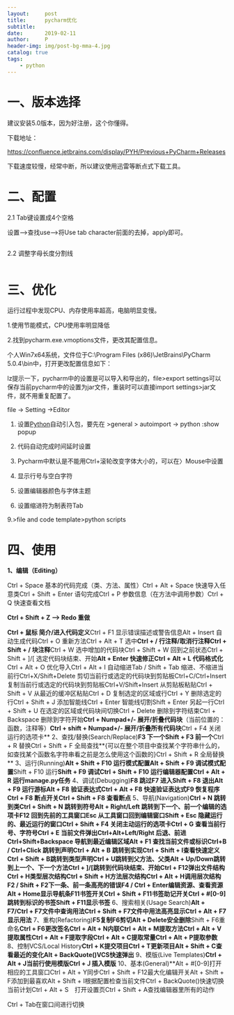 ```yaml
---
layout:     post
title:      pycharm优化
subtitle:   
date:       2019-02-11
author:     P
header-img: img/post-bg-mma-4.jpg
catalog: true
tags:
    - python
---
```

# 一、版本选择

建议安装5.0版本，因为好注册，这个你懂得。

下载地址：

https://confluence.jetbrains.com/display/PYH/Previous+PyCharm+Releases

下载速度较慢，经常中断，所以建议使用迅雷等断点式下载工具。

# 二、配置

2.1 Tab键设置成4个空格

设置-->查找use-->将Use tab character前面的去掉，apply即可。

<img src="https://images2015.cnblogs.com/blog/793034/201611/793034-20161114142812029-1083365006.png" alt="" />

2.2 调整字母长度分割线

<img src="https://images2015.cnblogs.com/blog/793034/201611/793034-20161114150343342-1176222045.png" alt="" />

# 三、优化

运行过程中发现CPU、内存使用率超高，电脑明显变慢。

1.使用节能模式，CPU使用率明显降低

2.找到pycharm.exe.vmoptions文件，更改其配置信息。

个人Win7x64系统，文件位于C:\Program Files (x86)\JetBrains\PyCharm 5.0.4\bin中，打开更改配置信息如下：

lz提示一下，pycharm中的设置是可以导入和导出的，file>export settings可以保存当前pycharm中的设置为jar文件，重装时可以直接import settings>jar文件，就不用重复配置了。

file -> Setting ->Editor

1. 设置[Python](http://lib.csdn.net/base/python)自动引入包，要先在 >general > autoimport -> python :show popup

2. 代码自动完成时间延时设置

3. Pycharm中默认是不能用Ctrl+滚轮改变字体大小的，可以在〉Mouse中设置

4. 显示行号与空白字符

5. 设置编辑器颜色与字体主题

6. 设置缩进符为制表符Tab

9.>file and code template>python scripts

# 四、使用

**1、编辑（Editing）**

Ctrl + Space    基本的代码完成（类、方法、属性）Ctrl + Alt + Space  快速导入任意类Ctrl + Shift + Enter    语句完成Ctrl + P    参数信息（在方法中调用参数）Ctrl + Q    快速查看文档

**Ctrl + Shift + Z --> Redo 重做**


**Ctrl + 鼠标    简介/进入代码定义**Ctrl + F1    显示错误描述或警告信息Alt + Insert    自动生成代码Ctrl + O    重新方法Ctrl + Alt + T    选中**Ctrl + /    行注释/取消行注释Ctrl + Shift + /    块注释**Ctrl + W    选中增加的代码块Ctrl + Shift + W    回到之前状态Ctrl + Shift + ]/[     选定代码块结束、开始**Alt + Enter    快速修正Ctrl + Alt + L     代码格式化**Ctrl + Alt + O    优化导入Ctrl + Alt + I    自动缩进Tab / Shift + Tab  缩进、不缩进当前行Ctrl+X/Shift+Delete    剪切当前行或选定的代码块到剪贴板Ctrl+C/Ctrl+Insert    复制当前行或选定的代码块到剪贴板Ctrl+V/Shift+Insert    从剪贴板粘贴Ctrl + Shift + V    从最近的缓冲区粘贴Ctrl + D  复制选定的区域或行Ctrl + Y    删除选定的行Ctrl + Shift + J  添加智能线Ctrl + Enter   智能线切割Shift + Enter    另起一行Ctrl + Shift + U  在选定的区域或代码块间切换Ctrl + Delete   删除到字符结束Ctrl + Backspace   删除到字符开始**Ctrl + Numpad+/-   展开/折叠代码块**（当前位置的：函数，注释等）**Ctrl + shift + Numpad+/-   展开/折叠所有代码块**Ctrl + F4   关闭运行的选项卡** 2、查找/替换(Search/Replace)**F3   下一个Shift + F3   前一个**Ctrl + R   替换Ctrl + Shift + F   全局查找**{可以在整个项目中查找某个字符串什么的，如查找某个函数名字符串看之前是怎么使用这个函数的}Ctrl + Shift + R   全局替换** 3、运行(Running)**Alt + Shift + F10   运行模式配置Alt + Shift + F9    调试模式配置**Shift + F10    运行**Shift + F9   调试Ctrl + Shift + F10   运行编辑器配置Ctrl + Alt + R   运行manage.py任务** 4、调试(Debugging)**F8   跳过F7   进入Shift + F8   退出Alt + F9    运行游标Alt + F8    验证表达式Ctrl + Alt + F8   快速验证表达式F9    恢复程序Ctrl + F8   断点开关Ctrl + Shift + F8   查看断点** 5、导航(Navigation)**Ctrl + N    跳转到类Ctrl + Shift + N    跳转到符号Alt + Right/Left    跳转到下一个、前一个编辑的选项卡F12    回到先前的工具窗口Esc    从工具窗口回到编辑窗口Shift + Esc   隐藏运行的、最近运行的窗口Ctrl + Shift + F4   关闭主动运行的选项卡Ctrl + G    查看当前行号、字符号Ctrl + E   当前文件弹出Ctrl+Alt+Left/Right   后退、前进Ctrl+Shift+Backspace    导航到最近编辑区域Alt + F1   查找当前文件或标识Ctrl+B / Ctrl+Click    跳转到声明Ctrl + Alt + B    跳转到实现Ctrl + Shift + I查看快速定义Ctrl + Shift + B跳转到类型声明Ctrl + U跳转到父方法、父类Alt + Up/Down跳转到上一个、下一个方法Ctrl + ]/[跳转到代码块结束、开始Ctrl + F12弹出文件结构Ctrl + H类型层次结构Ctrl + Shift + H方法层次结构Ctrl + Alt + H调用层次结构F2 / Shift + F2下一条、前一条高亮的错误F4 / Ctrl + Enter编辑资源、查看资源Alt + Home显示导航条F11书签开关Ctrl + Shift + F11书签助记开关Ctrl + #[0-9]跳转到标识的书签Shift + F11显示书签** 6、搜索相关(Usage Search)**Alt + F7/Ctrl + F7文件中查询用法Ctrl + Shift + F7文件中用法高亮显示Ctrl + Alt + F7显示用法** 7、重构(Refactoring)**F5复制F6剪切Alt + Delete安全删除**Shift + F6重命名**Ctrl + F6更改签名Ctrl + Alt + N内联Ctrl + Alt + M提取方法Ctrl + Alt + V提取属性Ctrl + Alt + F提取字段Ctrl + Alt + C提取常量Ctrl + Alt + P提取参数** 8、控制VCS/Local History**Ctrl + K提交项目Ctrl + T更新项目Alt + Shift + C查看最近的变化Alt + BackQuote()VCS快速弹出** 9、模版(Live Templates)**Ctrl + Alt + J当前行使用模版Ctrl +Ｊ插入模版** 10、基本(General)**Alt + #[0-9]打开相应的工具窗口Ctrl + Alt + Y同步Ctrl + Shift + F12最大化编辑开关Alt + Shift + F添加到最喜欢Alt + Shift + I根据配置检查当前文件Ctrl + BackQuote()快速切换当前计划Ctrl + Alt + S　打开设置页Ctrl + Shift + A查找编辑器里所有的动作

Ctrl + Tab在窗口间进行切换
